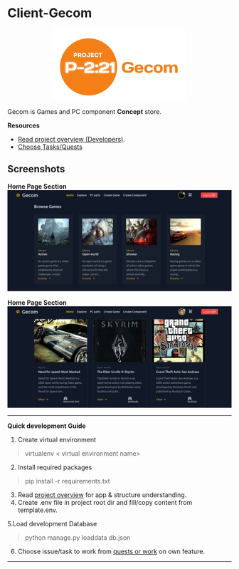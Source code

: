 
# Client-Gecom 
<div align="center">
<img width="300" src="./docs/assets/project_id_name_logo.png"  alt="logo"/>
</div>

Gecom is Games and PC component <b>Concept</b> store.

**Resources**
   
 - [Read project overview (Developers)](https://github.com/alexdeathway/Gecom/blob/dev-unstable/docs/contribution/overview.md).    
 - [Choose Tasks/Quests](https://github.com/alexdeathway/Gecom/blob/dev-unstable/docs/contribution/quests.md)

## Screenshots
**Home Page Section** 
![Gecom Screenshot](./docs/assets/gecom_screenshot_1.png)


**Home Page Section** 
![Gecom Screenshot](./docs/assets/gecom_screenshot_2.png)


---

**Quick development Guide**

1. Create virtual environment

> virtualenv < virtual environment name>

2. Install required packages

> pip install -r requirements.txt

3. Read [project overview](https://github.com/alexdeathway/Gecom/blob/dev-unstable/docs/contribution/overview.md) for app & structure understanding. 
4. Create .env file in project root dir and fill/copy content from template.env.


5.Load development Database

>python manage.py loaddata db.json

6. Choose issue/task to work from [quests or work](https://github.com/alexdeathway/Gecom/blob/dev-unstable/docs/contribution/quests.md) on own feature.

---
